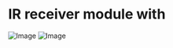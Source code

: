 # IR receiver module with 
![Image](https://alltopnotch.co.uk/wp-content/uploads/imported/0/KY-022-Infrared-Receiver-Sensor-Module-Detector-IR-TSOP1838-379kHz-Arduino-Pic-232749508970-700x700.jpg)
![Image](https://robu.in/wp-content/uploads/2020/06/IR-Remote-Control-6.jpg)

